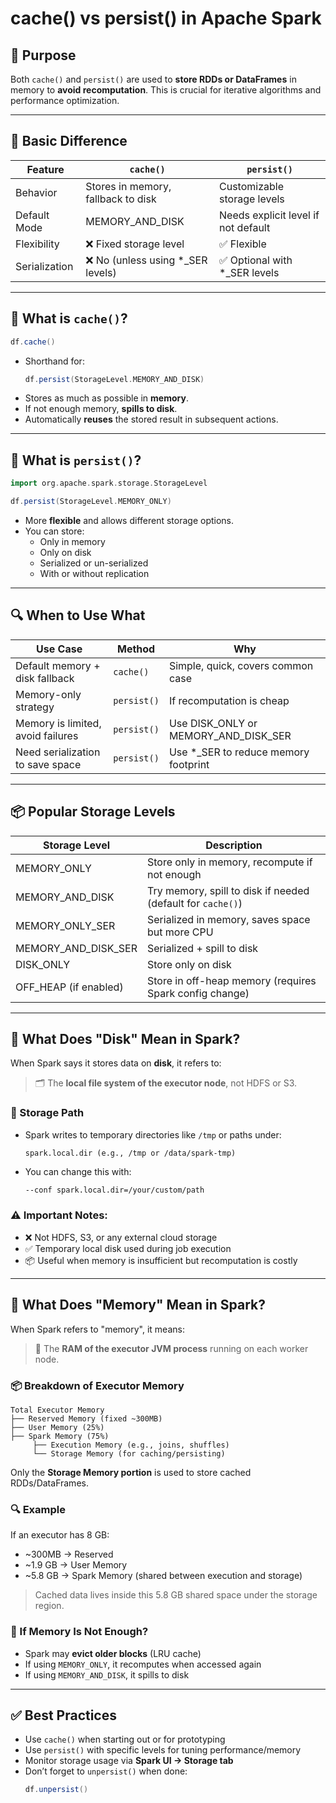# cache() vs persist() in Apache Spark

## 🚀 Purpose
Both `cache()` and `persist()` are used to **store RDDs or DataFrames** in memory to **avoid recomputation**. This is crucial for iterative algorithms and performance optimization.

---

## 🧠 Basic Difference

| Feature        | `cache()`                            | `persist()`                        |
|----------------|----------------------------------------|-------------------------------------|
| Behavior       | Stores in memory, fallback to disk    | Customizable storage levels         |
| Default Mode   | MEMORY_AND_DISK                       | Needs explicit level if not default |
| Flexibility    | ❌ Fixed storage level                 | ✅ Flexible                         |
| Serialization  | ❌ No (unless using *_SER levels)     | ✅ Optional with *_SER levels       |

---

## 🧾 What is `cache()`?

```scala
df.cache()
```

- Shorthand for:
  ```scala
  df.persist(StorageLevel.MEMORY_AND_DISK)
  ```
- Stores as much as possible in **memory**.
- If not enough memory, **spills to disk**.
- Automatically **reuses** the stored result in subsequent actions.

---

## 🧾 What is `persist()`?

```scala
import org.apache.spark.storage.StorageLevel

df.persist(StorageLevel.MEMORY_ONLY)
```

- More **flexible** and allows different storage options.
- You can store:
  - Only in memory
  - Only on disk
  - Serialized or un-serialized
  - With or without replication

---

## 🔍 When to Use What

| Use Case                             | Method       | Why                                        |
|--------------------------------------|--------------|---------------------------------------------|
| Default memory + disk fallback       | `cache()`    | Simple, quick, covers common case           |
| Memory-only strategy                 | `persist()`  | If recomputation is cheap                   |
| Memory is limited, avoid failures    | `persist()`  | Use DISK_ONLY or MEMORY_AND_DISK_SER        |
| Need serialization to save space     | `persist()`  | Use *_SER to reduce memory footprint        |

---

## 📦 Popular Storage Levels

| Storage Level                    | Description                                                       |
|----------------------------------|-------------------------------------------------------------------|
| MEMORY_ONLY                      | Store only in memory, recompute if not enough                     |
| MEMORY_AND_DISK                  | Try memory, spill to disk if needed (default for `cache()`)       |
| MEMORY_ONLY_SER                 | Serialized in memory, saves space but more CPU                    |
| MEMORY_AND_DISK_SER             | Serialized + spill to disk                                        |
| DISK_ONLY                        | Store only on disk                                                |
| OFF_HEAP (if enabled)            | Store in off-heap memory (requires Spark config change)           |

---

## 💽 What Does "Disk" Mean in Spark?

When Spark says it stores data on **disk**, it refers to:

> 🗂️ The **local file system of the executor node**, not HDFS or S3.

### 🔧 Storage Path
- Spark writes to temporary directories like `/tmp` or paths under:
  ```
  spark.local.dir (e.g., /tmp or /data/spark-tmp)
  ```
- You can change this with:
  ```bash
  --conf spark.local.dir=/your/custom/path
  ```

### ⚠️ Important Notes:
- ❌ Not HDFS, S3, or any external cloud storage
- ✅ Temporary local disk used during job execution
- 📦 Useful when memory is insufficient but recomputation is costly

---

## 🧠 What Does "Memory" Mean in Spark?

When Spark refers to "memory", it means:

> 🚀 The **RAM of the executor JVM process** running on each worker node.

### 📦 Breakdown of Executor Memory
```
Total Executor Memory
├── Reserved Memory (fixed ~300MB)
├── User Memory (25%)
├── Spark Memory (75%)
     ├── Execution Memory (e.g., joins, shuffles)
     └── Storage Memory (for caching/persisting)
```
Only the **Storage Memory portion** is used to store cached RDDs/DataFrames.

### 🔍 Example
If an executor has 8 GB:
- ~300MB → Reserved
- ~1.9 GB → User Memory
- ~5.8 GB → Spark Memory (shared between execution and storage)

> Cached data lives inside this 5.8 GB shared space under the storage region.

### 🧯 If Memory Is Not Enough?
- Spark may **evict older blocks** (LRU cache)
- If using `MEMORY_ONLY`, it recomputes when accessed again
- If using `MEMORY_AND_DISK`, it spills to disk

---

## ✅ Best Practices
- Use `cache()` when starting out or for prototyping
- Use `persist()` with specific levels for tuning performance/memory
- Monitor storage usage via **Spark UI → Storage tab**
- Don’t forget to `unpersist()` when done:
  ```scala
  df.unpersist()
  ```
